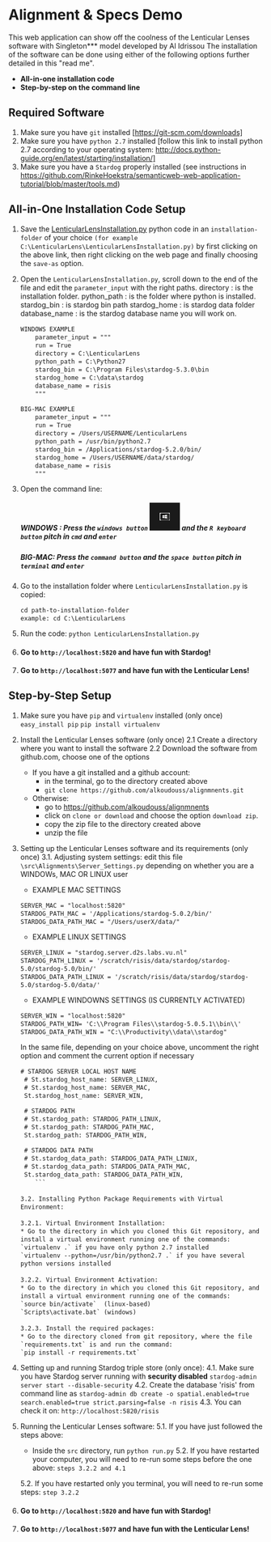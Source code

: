 
# Alignment & Specs Demo

This web application can show off the coolness of the Lenticular Lenses software with Singleton*** model developed by Al Idrissou
The installation of the software can be done using either of the following options further detailed in this "read me".

*  **All-in-one installation code**
* **Step-by-step on the command line**

## Required Software
1. Make sure you have `git` installed [https://git-scm.com/downloads]
2. Make sure you have  `python 2.7` installed [follow this link to install python 2.7 according to your operating system: http://docs.python-guide.org/en/latest/starting/installation/]
 3. Make sure you have a `Stardog` properly installed (see instructions in https://github.com/RinkeHoekstra/semanticweb-web-application-tutorial/blob/master/tools.md)

## All-in-One Installation Code Setup
1. Save the [LenticularLensInstallation.py](https://raw.githubusercontent.com/alkoudouss/alignments/master/LenticularLensInstallation.py) python code in an `installation-folder` of your choice  `(for example C:\LenticularLens\LenticularLensInstallation.py)` by first clicking on the above link, then right clicking on the web page and finally choosing the `save-as` option.
2. Open the `LenticularLensInstallation.py`, scroll down to the end of the file and edit the `parameter_input` with the right paths.
directory				: is the installation folder.
python_path		: is the folder where python  is installed.
stardog_bin		: is stardog bin path
stardog_home    : is stardog data folder
database_name	: is the stardog database name you will work on.

	```
	WINDOWS EXAMPLE
		parameter_input = """
		run = True
		directory = C:\LenticularLens
		python_path = C:\Python27
		stardog_bin = C:\Program Files\stardog-5.3.0\bin
		stardog_home = C:\data\stardog
		database_name = risis
		"""
	```
	```
	BIG-MAC EXAMPLE
		parameter_input = """
		run = True
		directory = /Users/USERNAME/LenticularLens
		python_path = /usr/bin/python2.7
		stardog_bin = /Applications/stardog-5.2.0/bin/
		stardog_home = /Users/USERNAME/data/stardog/
		database_name = risis
		"""
	```
3. Open the command line:
	##### WINDOWS :	Press the `windows button` <a href="https://www.youtube.com/watch?v=CcffBlCBF54&index=6&list=PLo4YbUaRFSnwJ9XJvp6rlIMsaw_rfKT9C"><img src="https://github.com/alkoudouss/RISIS-2018-course/blob/master/Images/WindowsKey.jpg?raw=true" alt="IMAGE ALT TEXT HERE" width="20" height="15" border="20" /></a> and the `R keyboard button` pitch in `cmd` and `enter`



	##### BIG-MAC:  Press the `command button` and the `space button` pitch in `terminal` and `enter`

4. Go to the installation folder where `LenticularLensInstallation.py` is copied:
	```
	cd path-to-installation-folder
	example: cd C:\LenticularLens
	```

5. Run the code:
```python LenticularLensInstallation.py```

6. #### Go to `http://localhost:5820` and have fun with Stardog!
7. #### Go to `http://localhost:5077` and have fun with the Lenticular Lens!

## Step-by-Step Setup

1. Make sure you have   `pip` and `virtualenv` installed (only once)
   ```easy_install pip```
   ```pip install virtualenv```

2. Install the Lenticular Lenses software  (only once)
   2.1 Create a directory where you want to install the software
   2.2 Download the software from github.com, choose one of the options
   * If you have a git installed and a github account:
      * in the terminal, go to the directory created above
      * ```git clone https://github.com/alkoudouss/alignmnents.git```
   * Otherwise:
      * go to https://github.com/alkoudouss/alignmnents
      * click on `clone or download` and choose the option `download zip`.
      * copy the zip file to the directory created above
      * unzip the file

3. Setting up the Lenticular Lenses software and its requirements (only once)
   3.1. Adjusting system settings: edit this file `\src\Alignments\Server_Settings.py` depending on whether you are a WINDOWs, MAC OR LINUX user

   * EXAMPLE MAC SETTINGS
   ```
   SERVER_MAC = "localhost:5820"
   STARDOG_PATH_MAC = '/Applications/stardog-5.0.2/bin/'
   STARDOG_DATA_PATH_MAC = "/Users/userX/data/"
   ```

   * EXAMPLE LINUX SETTINGS
   ```
   SERVER_LINUX = "stardog.server.d2s.labs.vu.nl"
   STARDOG_PATH_LINUX = '/scratch/risis/data/stardog/stardog-5.0/stardog-5.0/bin/'
   STARDOG_DATA_PATH_LINUX = '/scratch/risis/data/stardog/stardog-5.0/stardog-5.0/data/'
   ```

   * EXAMPLE WINDOWNS SETTINGS (IS CURRENTLY ACTIVATED)
   ```
   SERVER_WIN = "localhost:5820"
   STARDOG_PATH_WIN= 'C:\\Program Files\\stardog-5.0.5.1\\bin\\'
   STARDOG_DATA_PATH_WIN = "C:\\Productivity\\data\\stardog"
   ```

   In the same file, depending on your choice above, uncomment the right option and comment the current option if necessary

   ```
   # STARDOG SERVER LOCAL HOST NAME
    # St.stardog_host_name: SERVER_LINUX,
    # St.stardog_host_name: SERVER_MAC,
    St.stardog_host_name: SERVER_WIN,
   ```

   ```
    # STARDOG PATH
    # St.stardog_path: STARDOG_PATH_LINUX,
    # St.stardog_path: STARDOG_PATH_MAC,
    St.stardog_path: STARDOG_PATH_WIN,
   ```

   ```
    # STARDOG DATA PATH
    # St.stardog_data_path: STARDOG_DATA_PATH_LINUX,
    # St.stardog_data_path: STARDOG_DATA_PATH_MAC,
    St.stardog_data_path: STARDOG_DATA_PATH_WIN,
       ```

   3.2. Installing Python Package Requirements with Virtual Environment:

   3.2.1. Virtual Environment Installation:
   * Go to the directory in which you cloned this Git repository, and install a virtual environment running one of the commands:
   `virtualenv .` if you have only python 2.7 installed
   `virtualenv --python=/usr/bin/python2.7 .` if you have several python versions installed

   3.2.2. Virtual Environment Activation:
   * Go to the directory in which you cloned this Git repository, and install a virtual environment running one of the commands:
   `source bin/activate`  (linux-based)
   `Scripts\activate.bat` (windows)

   3.2.3. Install the required packages:
   * Go to the directory cloned from git repository, where the file `requirements.txt` is and run the command:
   `pip install -r requirements.txt`

4. Setting up and running Stardog triple store (only once):
   4.1. Make sure you have Stardog server running with **security disabled**
   `stardog-admin server start --disable-security`
   4.2. Create the database 'risis' from command line as
   ```stardog-admin db create -o spatial.enabled=true search.enabled=true strict.parsing=false -n risis```
   4.3. You can check it on: `http://localhost:5820/risis`

5. Running the Lenticular Lenses software:
   5.1. If you have just followed the steps above:
   * Inside the `src` directory, run `python run.py`
   5.2. If you have restarted your computer, you will need to re-run some steps before the one above: `steps 3.2.2 and 4.1`

   5.2. If you have restarted only you terminal, you will need to re-run some steps: `step 3.2.2`

6. #### Go to `http://localhost:5820` and have fun with Stardog!
7. #### Go to `http://localhost:5077` and have fun with the Lenticular Lens!